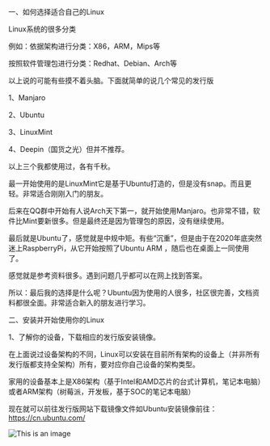 一、如何选择适合自己的Linux

Linux系统的很多分类

例如：依据架构进行分类：X86，ARM，Mips等

按照软件管理包进行分类：Redhat、Debian、Arch等

以上说的可能有些摸不着头脑。下面就简单的说几个常见的发行版

1、Manjaro

2、Ubuntu

3、LinuxMint

4、Deepin（国货之光）但并不推荐。

以上三个我都使用过，各有千秋。

最一开始使用的是LinuxMint它是基于Ubuntu打造的，但是没有snap。而且更轻。非常适合刚刚入门的朋友。

后来在QQ群中开始有人说Arch天下第一，就开始使用Manjaro。也非常不错，软件比Mint要新很多。但是最终还是因为管理包的原因，没有继续使用。

最后就是Ubuntu了，感觉就是中规中矩。有些“沉重”，但是由于在2020年底突然迷上RaspberryPi，从它开始按照了Ubuntu ARM ，随后也在桌面上一同使用了。

感觉就是参考资料很多。遇到问题几乎都可以在网上找到答案。

所以：最后我的选择是什么呢？Ubuntu因为使用的人很多，社区很完善，文档资料都很全面。非常适合新入的朋友进行学习。
 
二、安装并开始使用你的Linux

1、了解你的设备，下载相应的发行版安装镜像。

在上面说过设备架构的不同，Linux可以安装在目前所有架构的设备上（并非所有发行版都支持全架构）所有，要对应你自己设备的架构类型。

家用的设备基本上是X86架构（基于Intel和AMD芯片的台式计算机，笔记本电脑）或者ARM架构（树莓派，开发板，基于SOC的笔记本电脑）

现在就可以前往发行版网站下载镜像文件如Ubuntu安装镜像前往：https://cn.ubuntu.com/

![This is an image](https://myoctocat.com/assets/images/base-octocat.svg) 
   
   
 
